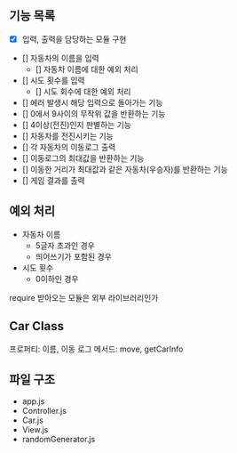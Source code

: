 ## 기능 목록

- [x] 입력, 출력을 담당하는 모듈 구현
- [] 자동차의 이름을 입력
  - [] 자동차 이름에 대한 예외 처리
- [] 시도 횟수를 입력
  - [] 시도 회수에 대한 예외 처리
- [] 에러 발생시 해당 입력으로 돌아가는 기능
- [] 0에서 9사이의 무작위 값을 반환하는 기능
- [] 4이상(전진)인지 판별하는 기능
- [] 자동차를 전진시키는 기능
- [] 각 자동차의 이동로그 출력
- [] 이동로그의 최대값을 반환하는 기능
- [] 이동한 거리가 최대값과 같은 자동차(우승자)를 반환하는 기능
- [] 게임 결과를 출력

## 예외 처리

- 자동차 이름
  - 5글자 초과인 경우
  - 띄어쓰기가 포함된 경우
- 시도 횟수
  - 0이하인 경우

require 받아오는 모듈은 외부 라이브러리인가

## Car Class

프로퍼티: 이름, 이동 로그
메서드: move, getCarInfo

## 파일 구조

- app.js
- Controller.js
- Car.js
- View.js
- randomGenerator.js
